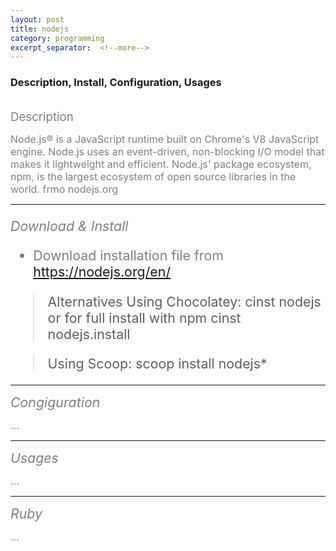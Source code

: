 ```yaml
---
layout: post
title: nodejs
category: programming
excerpt_separator:  <!--more-->
---
```


### Description, Install, Configuration, Usages

<br>
  <span style="color:grey;font-size:14pt">Description </span>
  <p>
  <span style="color:grey;font-size:12pt">
  Node.js® is a JavaScript runtime built on Chrome's V8 JavaScript engine. Node.js uses an event-driven, non-blocking I/O model that makes it lightweight and efficient. Node.js' package ecosystem, npm, is the largest ecosystem of open source libraries in the world. frmo nodejs.org
  </span>
  </p>

 ---
 <span style="color:grey;font-size:16pt">

 *Download & Install*
 </span>
  <p>
  <span style="color:grey;font-size:12pt">

  * Download installation file from https://nodejs.org/en/

  > Alternatives Using Chocolatey:
    cinst nodejs or for full install with npm
    cinst nodejs.install

  >Using Scoop:
  scoop install nodejs*

  </span>
  </p>

---

  <span style="color:grey;font-size:16pt">*Congiguration* </span>
  <p>
  <span style="color:grey;font-size:12pt">
  ...
  </span>
  </p>

  ---

  <span style="color:grey;font-size:16pt">*Usages* </span>
  <p>
   <span style="color:grey;font-size:12pt">
   ...
  </span>
  </p>

  ---

  <span style="color:grey;font-size:16pt">*Ruby* </span>
  <p>
   <span style="color:grey;font-size:12pt">
   ...
  </span>
</p>

